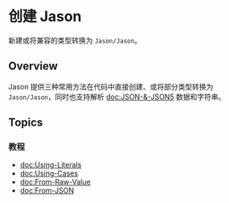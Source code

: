 # 创建 Jason

新建或将兼容的类型转换为 ``Jason/Jason``。

## Overview

Jason 提供三种常用方法在代码中直接创建、或将部分类型转换为 ``Jason/Jason``，同时也支持解析 <doc:JSON-&-JSON5>
数据和字符串。

## Topics

### 教程

- <doc:Using-Literals>
- <doc:Using-Cases>
- <doc:From-Raw-Value>
- <doc:From-JSON>
